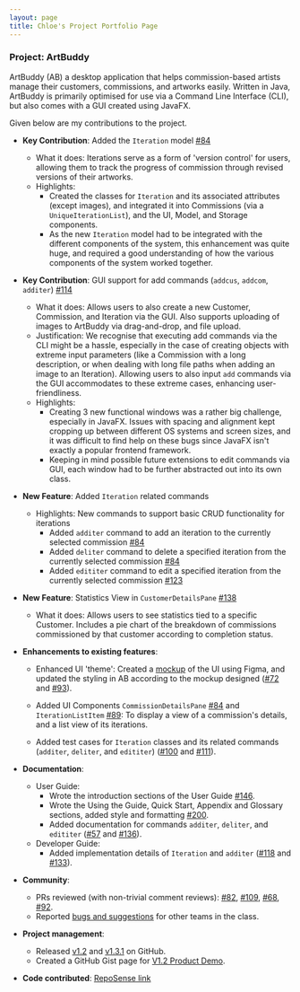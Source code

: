 ```yaml
---
layout: page
title: Chloe's Project Portfolio Page
---
```


### Project: ArtBuddy

ArtBuddy (AB) a desktop application that helps commission-based artists manage their customers,
commissions, and artworks easily. Written in Java, ArtBuddy is primarily optimised for use via a
Command Line Interface (CLI), but also comes with a GUI created using JavaFX.

Given below are my contributions to the project.

* **Key Contribution**: Added the `Iteration` model [#84](https://github.com/AY2223S1-CS2103T-W11-3/tp/pull/84)
  * What it does: Iterations serve as a form of 'version control' for users, allowing them to track
  the progress of commission through revised versions of their artworks.
  * Highlights:
    * Created the classes for `Iteration` and its associated attributes (except images),
    and integrated it into Commissions (via a `UniqueIterationList`), and the UI, Model, and Storage components.
    * As the new `Iteration` model had to be integrated with the different components of the system,
    this enhancement was quite huge, and required a good understanding of how the various components of
    the system worked together.


* **Key Contribution**: GUI support for add commands (`addcus`, `addcom`, `additer`)
  [#114](https://github.com/AY2223S1-CS2103T-W11-3/tp/pull/114)
  * What it does: Allows users to also create a new Customer, Commission, and Iteration via the GUI. Also supports
    uploading of images to ArtBuddy via drag-and-drop, and file upload.
  * Justification: We recognise that executing add commands via the CLI might be a hassle, especially in the
    case of creating objects with extreme input parameters (like a Commission with a long description, or when dealing
    with long file paths when adding an image to an Iteration). Allowing users to also input `add` commands via
    the GUI accommodates to these extreme cases, enhancing user-friendliness.
  * Highlights:
    * Creating 3 new functional windows was a rather big challenge, especially in JavaFX. Issues with spacing
    and alignment kept cropping up between different OS systems and screen sizes, and it was difficult to
    find help on these bugs since JavaFX isn't exactly a popular frontend framework.
    * Keeping in mind possible future extensions to edit commands via GUI, each window had to be further abstracted
    out into its own class.


* **New Feature**: Added `Iteration` related commands
  * Highlights: New commands to support basic CRUD functionality for iterations
    * Added `additer` command to add an iteration to the currently selected commission
    [#84](https://github.com/AY2223S1-CS2103T-W11-3/tp/pull/84)
    * Added `deliter` command to delete a specified iteration from the currently selected commission
    [#84](https://github.com/AY2223S1-CS2103T-W11-3/tp/pull/84)
    * Added `edititer` command to edit a specified iteration from the currently selected commission
    [#123](https://github.com/AY2223S1-CS2103T-W11-3/tp/pull/123)


* **New Feature**: Statistics View in `CustomerDetailsPane` [#138](https://github.com/AY2223S1-CS2103T-W11-3/tp/pull/138)
  * What it does: Allows users to see statistics tied to a specific Customer. Includes a pie chart of the breakdown
  of commissions commissioned by that customer according to completion status.


* **Enhancements to existing features**:
  * Enhanced UI 'theme': Created a [mockup](https://www.figma.com/file/neC7oxzQ9L8R8NkfYdd2De/Untitled) of the UI
  using Figma, and updated the styling in AB according to the mockup designed
  ([#72](https://github.com/AY2223S1-CS2103T-W11-3/tp/pull/72) and
  [#93](https://github.com/AY2223S1-CS2103T-W11-3/tp/pull/93)).

  * Added UI Components `CommissionDetailsPane` [#84](https://github.com/AY2223S1-CS2103T-W11-3/tp/pull/84)
  and `IterationListItem` [#89](https://github.com/AY2223S1-CS2103T-W11-3/tp/pull/89): To display a view of a commission's details, and a list view of its iterations.

  * Added test cases for `Iteration` classes and its related commands (`additer`, `deliter`, and `edititer`)
  ([#100](https://github.com/AY2223S1-CS2103T-W11-3/tp/pull/100) and
  [#111](https://github.com/AY2223S1-CS2103T-W11-3/tp/pull/111)).


* **Documentation**:
    * User Guide:
      * Wrote the introduction sections of the User Guide [#146](https://github.com/AY2223S1-CS2103T-W11-3/tp/pull/146).
      * Wrote the Using the Guide, Quick Start, Appendix and Glossary sections, added style and formatting [#200](https://github.com/AY2223S1-CS2103T-W11-3/tp/pull/200).
      * Added documentation for commands `additer`, `deliter`, and `edititer`
        ([#57](https://github.com/AY2223S1-CS2103T-W11-3/tp/pull/57) and
        [#136](https://github.com/AY2223S1-CS2103T-W11-3/tp/pull/136)).
    * Developer Guide:
      * Added implementation details of `Iteration` and `additer`
        ([#118](https://github.com/AY2223S1-CS2103T-W11-3/tp/pull/118) and
        [#133](https://github.com/AY2223S1-CS2103T-W11-3/tp/pull/133)).


* **Community**:
  * PRs reviewed (with non-trivial comment reviews): [#82](https://github.com/AY2223S1-CS2103T-W11-3/tp/pull/82),
    [#109](https://github.com/AY2223S1-CS2103T-W11-3/tp/pull/109),
    [#68](https://github.com/AY2223S1-CS2103T-W11-3/tp/pull/68),
    [#92](https://github.com/AY2223S1-CS2103T-W11-3/tp/pull/92).
  * Reported [bugs and suggestions](https://github.com/chloeelim/ped/issues) for other teams in the class.


* **Project management**:
  * Released [v1.2](https://github.com/AY2223S1-CS2103T-W11-3/tp/releases/tag/v1.2)
    and [v1.3.1](https://github.com/AY2223S1-CS2103T-W11-3/tp/releases/tag/v1.3.1) on GitHub.
  * Created a GitHub Gist page for [V1.2 Product Demo](https://gist.github.com/chloeelim/fba9321580577a27cb01d76f7edc07cd).


* **Code contributed**: [RepoSense link](https://nus-cs2103-ay2223s1.github.io/tp-dashboard/?search=chloeelim)
